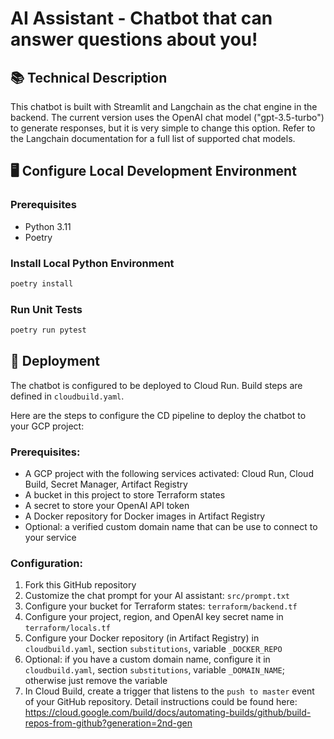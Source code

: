 # AI Assistant - Chatbot that can answer questions about you!

## 📚 Technical Description

This chatbot is built with Streamlit and Langchain as the chat engine in the backend. The current version uses the OpenAI chat model ("gpt-3.5-turbo") to generate responses, but it is very simple to change this option. Refer to the Langchain documentation for a full list of supported chat models.

## 🖥️ Configure Local Development Environment

### Prerequisites

- Python 3.11
- Poetry

### Install Local Python Environment

```bash
poetry install
```

### Run Unit Tests

```bash
poetry run pytest
```

## 🚀 Deployment

The chatbot is configured to be deployed to Cloud Run. Build steps are defined in `cloudbuild.yaml`.

Here are the steps to configure the CD pipeline to deploy the chatbot to your GCP project:

### Prerequisites:

- A GCP project with the following services activated: Cloud Run, Cloud Build, Secret Manager, Artifact Registry
- A bucket in this project to store Terraform states
- A secret to store your OpenAI API token
- A Docker repository for Docker images in Artifact Registry
- Optional: a verified custom domain name that can be use to connect to your service

### Configuration:

1. Fork this GitHub repository
2. Customize the chat prompt for your AI assistant: `src/prompt.txt`
3. Configure your bucket for Terraform states: `terraform/backend.tf`
4. Configure your project, region, and OpenAI key secret name in `terraform/locals.tf`
5. Configure your Docker repository (in Artifact Registry) in `cloudbuild.yaml`, section `substitutions`, variable `_DOCKER_REPO`
6. Optional: if you have a custom domain name, configure it in `cloudbuild.yaml`, section `substitutions`, variable `_DOMAIN_NAME`; otherwise just remove the variable
7. In Cloud Build, create a trigger that listens to the `push to master` event of your GitHub repository. Detail instructions could be found here: https://cloud.google.com/build/docs/automating-builds/github/build-repos-from-github?generation=2nd-gen
